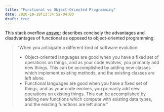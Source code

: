 ```yaml
---
title: "Functional vs Object-Oriented Programming"
date: 2020-10-18T13:34:52-04:00
draft: true
---
```


This stack overflow [answer](https://stackoverflow.com/a/2079678) describes concisely the advantages and disadvantages of functional as opposed to object-oriented programming:

> "When you anticipate a different kind of software evolution:
>
> - Object-oriented languages are good when you have a fixed set of operations on things, and as your code evolves, you primarily add new things. This can be accomplished by adding new classes which implement existing methods, and the existing classes are left alone.
> - Functional languages are good when you have a fixed set of things, and as your code evolves, you primarily add new operations on existing things. This can be accomplished by adding new functions which compute with existing data types, and the existing functions are left alone."

